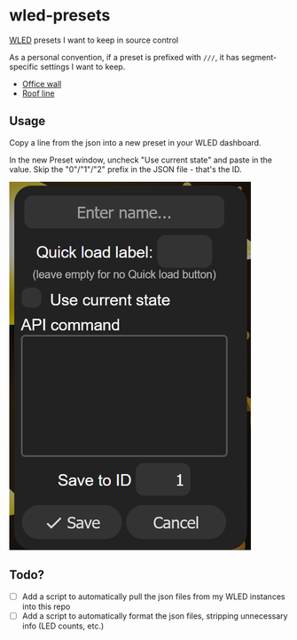 # wled-presets

[WLED](https://kno.wled.ge) presets I want to keep in source control

As a personal convention, if a preset is prefixed with `///`, it has segment-specific settings I want to keep.

* [Office wall](./office-wall.json)
* [Roof line](./roof-line.json)

## Usage

Copy a line from the json into a new preset in your WLED dashboard.

In the new Preset window, uncheck "Use current state" and paste in the value. Skip the "0"/"1"/"2" prefix in the JSON file - that's the ID.

![New Preset](./.docs/new-preset.png)

## Todo?

- [ ] Add a script to automatically pull the json files from my WLED instances into this repo
- [ ] Add a script to automatically format the json files, stripping unnecessary info (LED counts, etc.)
